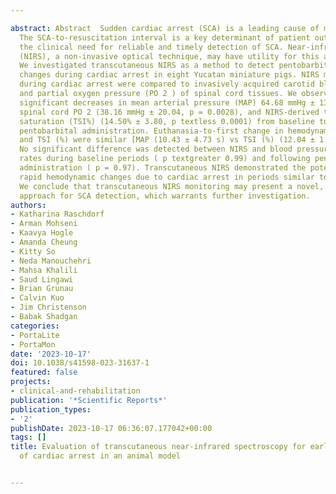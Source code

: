 ---
abstract: Abstract  Sudden cardiac arrest (SCA) is a leading cause of mortality worldwide.
  The SCA-to-resuscitation interval is a key determinant of patient outcomes, highlighting
  the clinical need for reliable and timely detection of SCA. Near-infrared spectroscopy
  (NIRS), a non-invasive optical technique, may have utility for this application.
  We investigated transcutaneous NIRS as a method to detect pentobarbital-induced
  changes during cardiac arrest in eight Yucatan miniature pigs. NIRS measurements
  during cardiac arrest were compared to invasively acquired carotid blood pressure
  and partial oxygen pressure (PO 2 ) of spinal cord tissues. We observed statistically
  significant decreases in mean arterial pressure (MAP) 64.68 mmHg ± 13.08, p textless 0.0001),
  spinal cord PO 2 (38.16 mmHg ± 20.04, p = 0.0028), and NIRS-derived tissue oxygen
  saturation (TSI%) (14.50% ± 3.80, p textless 0.0001) from baseline to 5 min after
  pentobarbital administration. Euthanasia-to-first change in hemodynamics for MAP
  and TSI (%) were similar [MAP (10.43 ± 4.73 s) vs TSI (%) (12.04 ± 1.85 s), p = 0.3714].
  No significant difference was detected between NIRS and blood pressure-derived pulse
  rates during baseline periods ( p textgreater 0.99) and following pentobarbital
  administration ( p = 0.97). Transcutaneous NIRS demonstrated the potential to identify
  rapid hemodynamic changes due to cardiac arrest in periods similar to invasive indices.
  We conclude that transcutaneous NIRS monitoring may present a novel, non-invasive
  approach for SCA detection, which warrants further investigation.
authors:
- Katharina Raschdorf
- Arman Mohseni
- Kaavya Hogle
- Amanda Cheung
- Kitty So
- Neda Manouchehri
- Mahsa Khalili
- Saud Lingawi
- Brian Grunau
- Calvin Kuo
- Jim Christenson
- Babak Shadgan
categories:
- PortaLite
- PortaMon
date: '2023-10-17'
doi: 10.1038/s41598-023-31637-1
featured: false
projects:
- clinical-and-rehabilitation
publication: '*Scientific Reports*'
publication_types:
- '2'
publishDate: 2023-10-17 06:36:07.177042+00:00
tags: []
title: Evaluation of transcutaneous near-infrared spectroscopy for early detection
  of cardiac arrest in an animal model

---
